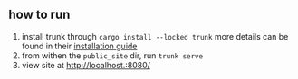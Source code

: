 ## how to run
1. install trunk through `cargo install --locked trunk` more details can be found in their [installation guide](https://trunkrs.dev/#install)
2. from withen the `public_site` dir, run `trunk serve`
3. view site at [http://localhost.:8080/](http://localhost.:8080/)